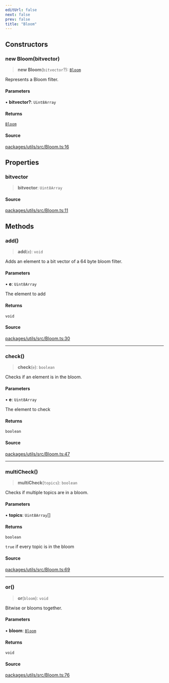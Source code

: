 ```yaml
---
editUrl: false
next: false
prev: false
title: "Bloom"
---
```


## Constructors

### new Bloom(bitvector)

> **new Bloom**(`bitvector`?): [`Bloom`](/reference/tevm/utils/classes/bloom/)

Represents a Bloom filter.

#### Parameters

• **bitvector?**: `Uint8Array`

#### Returns

[`Bloom`](/reference/tevm/utils/classes/bloom/)

#### Source

[packages/utils/src/Bloom.ts:16](https://github.com/evmts/tevm-monorepo/blob/main/packages/utils/src/Bloom.ts#L16)

## Properties

### bitvector

> **bitvector**: `Uint8Array`

#### Source

[packages/utils/src/Bloom.ts:11](https://github.com/evmts/tevm-monorepo/blob/main/packages/utils/src/Bloom.ts#L11)

## Methods

### add()

> **add**(`e`): `void`

Adds an element to a bit vector of a 64 byte bloom filter.

#### Parameters

• **e**: `Uint8Array`

The element to add

#### Returns

`void`

#### Source

[packages/utils/src/Bloom.ts:30](https://github.com/evmts/tevm-monorepo/blob/main/packages/utils/src/Bloom.ts#L30)

***

### check()

> **check**(`e`): `boolean`

Checks if an element is in the bloom.

#### Parameters

• **e**: `Uint8Array`

The element to check

#### Returns

`boolean`

#### Source

[packages/utils/src/Bloom.ts:47](https://github.com/evmts/tevm-monorepo/blob/main/packages/utils/src/Bloom.ts#L47)

***

### multiCheck()

> **multiCheck**(`topics`): `boolean`

Checks if multiple topics are in a bloom.

#### Parameters

• **topics**: `Uint8Array`[]

#### Returns

`boolean`

`true` if every topic is in the bloom

#### Source

[packages/utils/src/Bloom.ts:69](https://github.com/evmts/tevm-monorepo/blob/main/packages/utils/src/Bloom.ts#L69)

***

### or()

> **or**(`bloom`): `void`

Bitwise or blooms together.

#### Parameters

• **bloom**: [`Bloom`](/reference/tevm/utils/classes/bloom/)

#### Returns

`void`

#### Source

[packages/utils/src/Bloom.ts:76](https://github.com/evmts/tevm-monorepo/blob/main/packages/utils/src/Bloom.ts#L76)
